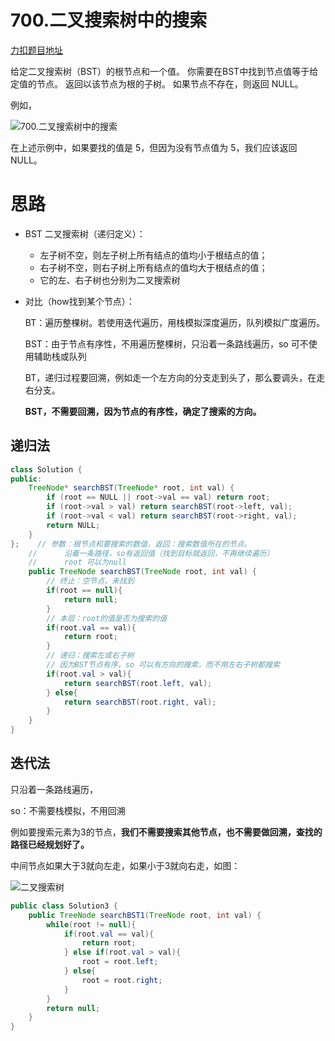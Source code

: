# 700.二叉搜索树中的搜索

[力扣题目地址](https://leetcode-cn.com/problems/search-in-a-binary-search-tree/)

给定二叉搜索树（BST）的根节点和一个值。 你需要在BST中找到节点值等于给定值的节点。 返回以该节点为根的子树。 如果节点不存在，则返回 NULL。
 
例如， 

![700.二叉搜索树中的搜索](https://img-blog.csdnimg.cn/20210204155522476.png)

在上述示例中，如果要找的值是 5，但因为没有节点值为 5，我们应该返回 NULL。

# 思路

+ BST 二叉搜索树（递归定义）：
  + 左子树不空，则左子树上所有结点的值均小于根结点的值；
  + 右子树不空，则右子树上所有结点的值均大于根结点的值；
  + 它的左、右子树也分别为二叉搜索树

+ 对比（how找到某个节点）：

  BT：遍历整棵树。若使用迭代遍历，用栈模拟深度遍历，队列模拟广度遍历。

  BST：由于节点有序性，不用遍历整棵树，只沿着一条路线遍历，so 可不使用辅助栈或队列

  BT，递归过程要回溯，例如走一个左方向的分支走到头了，那么要调头，在走右分支。

  **BST，不需要回溯，因为节点的有序性，确定了搜索的方向。**

 

## 递归法

  

```java
class Solution {
public:
    TreeNode* searchBST(TreeNode* root, int val) {
        if (root == NULL || root->val == val) return root;
        if (root->val > val) return searchBST(root->left, val);
        if (root->val < val) return searchBST(root->right, val);
        return NULL;
    }
};    // 参数：根节点和要搜索的数值，返回：搜索数值所在的节点。
    //      沿着一条路径，so有返回值（找到目标就返回，不再继续遍历）
    //      root 可以为null
    public TreeNode searchBST(TreeNode root, int val) {
        // 终止：空节点，未找到
        if(root == null){
            return null;
        }
        // 本层：root的值是否为搜索的值
        if(root.val == val){
            return root;
        }
        // 递归：搜索左或右子树
        // 因为BST节点有序，so 可以有方向的搜索，而不用左右子树都搜索
        if(root.val > val){
            return searchBST(root.left, val);
        } else{
            return searchBST(root.right, val);
        }
    }
}
```

## 迭代法

只沿着一条路线遍历，

so：不需要栈模拟，不用回溯

例如要搜索元素为3的节点，**我们不需要搜索其他节点，也不需要做回溯，查找的路径已经规划好了。**

中间节点如果大于3就向左走，如果小于3就向右走，如图：

![二叉搜索树](https://img-blog.csdnimg.cn/20200812190213280.png)

 

```java
public class Solution3 {
    public TreeNode searchBST1(TreeNode root, int val) {
        while(root != null){
            if(root.val == val){
                return root;
            } else if(root.val > val){
                root = root.left;
            } else{
                root = root.right;
            }
        }
        return null;
    }
}

```

 
